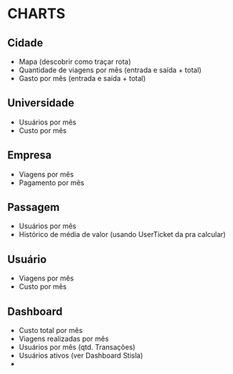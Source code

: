 # CHARTS

## Cidade
* Mapa (descobrir como traçar rota)
* Quantidade de viagens por mês (entrada e saída + total)
* Gasto por mês (entrada e saída + total) 

## Universidade
* Usuários por mês
* Custo por mês

## Empresa
* Viagens por mês
* Pagamento por mês

## Passagem
* Usuários por mês
* Histórico de média de valor (usando UserTicket da pra calcular)

## Usuário
* Viagens por mês
* Custo por mês

## Dashboard
* Custo total por mês
* Viagens realizadas por mês
* Usuários por mês (qtd. Transações)
* Usuários ativos (ver Dashboard Stisla)
* 